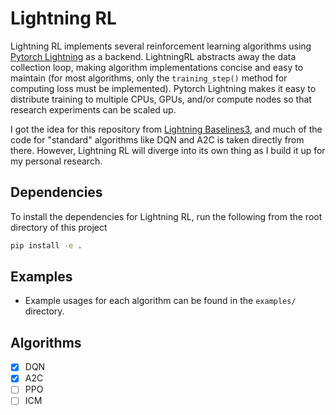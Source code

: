 # Lightning RL

Lightning RL implements several reinforcement learning algorithms using [Pytorch Lightning](https://www.pytorchlightning.ai/) as a backend. LightningRL abstracts away the data collection loop, making algorithm implementations concise and easy to maintain (for most algorithms, only the ```training_step()``` method for computing loss must be implemented). Pytorch Lightning makes it easy to distribute training to multiple CPUs, GPUs, and/or compute nodes so that research experiments can be scaled up.

I got the idea for this repository from [Lightning Baselines3](https://github.com/HenryJia/lightning-baselines3), and much of the code for "standard" algorithms like DQN and A2C is taken directly from there. However, Lightning RL will diverge into its own thing as I build it up for my personal research.

## Dependencies

To install the dependencies for Lightning RL, run the following from the root directory of this project

```bash
pip install -e .
```

## Examples

- Example usages for each algorithm can be found in the ```examples/``` directory.

## Algorithms

- [x] DQN
- [X] A2C
- [ ] PPO
- [ ] ICM